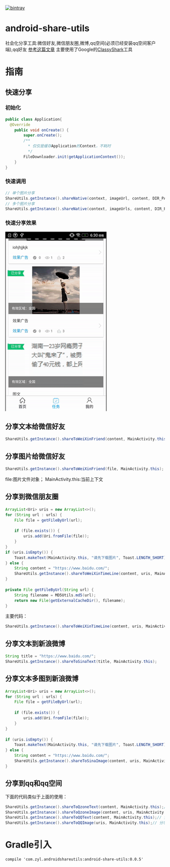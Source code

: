 [![bintray](https://api.bintray.com/packages/zyl/maven/android-share-utils/images/download.svg)](https://bintray.com/zyl/maven/android-share-utils/_latestVersion)
# android-share-utils
社会化分享工具:微信好友,微信朋友圈,微博,qq空间(必须已经安装qq空间客户端),qq好友 [参考这篇文章](http://www.eoeandroid.com/thread-288401-1-1.html)
主要使用了Google的[ClassyShark](https://github.com/google/android-classyshark)工具

# 指南
## 快速分享
### 初始化
```Java
public class Application{
  @Override
    public void onCreate() {
        super.onCreate();
        /**
          * 仅仅是缓存Application的Context，不耗时
          */
        FileDownloader.init(getApplicationContext());
    }
}
```
### 快速调用
```Java
// 单个图片分享
ShareUtils.getInstance().shareNative(context, imageUrl, content, DIR_PATH);
// 多个图片分享
ShareUtils.getInstance().shareNative(context, imageUrls, content, DIR_PATH);
```
### 快速分享效果
![android-share-utils](images/share_demo.gif)
## 分享文本给微信好友
```Java
ShareUtils.getInstance().shareToWeiXinFriend(content, MainActivity.this);
```
## 分享图片给微信好友
```Java
ShareUtils.getInstance().shareToWeiXinFriend(file, MainActivity.this);
```
file:图片文件对象；
MainActivity.this:当前上下文
## 分享到微信朋友圈
```Java
ArrayList<Uri> uris = new ArrayList<>();
for (String url : urls) {
    File file = getFileByUrl(url);

    if (file.exists()) {
        uris.add(Uri.fromFile(file));
    }
}
if (uris.isEmpty()) {
    Toast.makeText(MainActivity.this, "请先下载图片", Toast.LENGTH_SHORT).show();
} else {
    String content = "https://www.baidu.com/";
    ShareUtils.getInstance().shareToWeiXinTimeLine(content, uris, MainActivity.this);
}

private File getFileByUrl(String url) {
    String filename = MD5Utils.md5(url);
    return new File(getExternalCacheDir(), filename);
}
```
主要代码：
```Java
ShareUtils.getInstance().shareToWeiXinTimeLine(content, uris, MainActivity.this);
```
## 分享文本到新浪微博
```Java
String title = "https://www.baidu.com/";
ShareUtils.getInstance().shareToSinaText(title, MainActivity.this);
```
## 分享文本多图到新浪微博
```Java
ArrayList<Uri> uris = new ArrayList<>();
for (String url : urls) {
    File file = getFileByUrl(url);

    if (file.exists()) {
        uris.add(Uri.fromFile(file));
    }
}

if (uris.isEmpty()) {
    Toast.makeText(MainActivity.this, "请先下载图片", Toast.LENGTH_SHORT).show();
} else {
    String content = "https://www.baidu.com/";
    ShareUtils.getInstance().shareToSinaImage(content, uris, MainActivity.this);
}
```
## 分享到qq和qq空间
下面的代码类似于上面的使用：
```Java
ShareUtils.getInstance().shareToQzoneText(content, MainActivity.this);// 分享文本到QQ空间
ShareUtils.getInstance().shareToQzoneImage(content, uris, MainActivity.this);// 分享文本多图到QQ空间
ShareUtils.getInstance().shareToQQText(content, MainActivity.this);// 分享文本到QQ
ShareUtils.getInstance().shareToQQImage(uris, MainActivity.this);// 分享多图到QQ
```
# Gradle引入
```Gradle
compile 'com.zyl.androidshareutils:android-share-utils:0.0.5'
```
